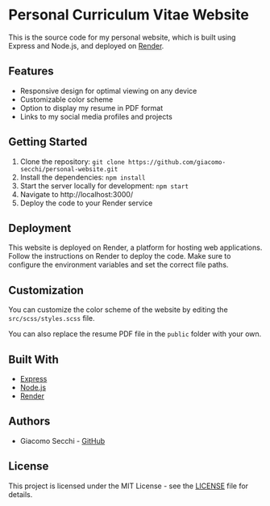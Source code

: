 # Personal Curriculum Vitae Website
This is the source code for my personal website, which is built using Express and Node.js, and deployed on [Render](https://render.com/).

## Features

- Responsive design for optimal viewing on any device
- Customizable color scheme
- Option to display my resume in PDF format
- Links to my social media profiles and projects

## Getting Started

1. Clone the repository: `git clone https://github.com/giacomo-secchi/personal-website.git`
2. Install the dependencies: `npm install`
3. Start the server locally for development: `npm start`
4. Navigate to http://localhost:3000/
5. Deploy the code to your Render service

## Deployment

This website is deployed on Render, a platform for hosting web applications. Follow the instructions on Render to deploy the code. Make sure to configure the environment variables and set the correct file paths.

## Customization

You can customize the color scheme of the website by editing the `src/scss/styles.scss` file.

You can also replace the resume PDF file in the `public` folder with your own.

## Built With

- [Express](https://expressjs.com/)
- [Node.js](https://nodejs.org/)
- [Render](https://render.com/)

## Authors

- Giacomo Secchi - [GitHub](https://github.com/giacomo-secchi)

## License

This project is licensed under the MIT License - see the [LICENSE](LICENSE) file for details.